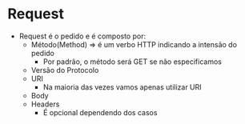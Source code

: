 # Request

- Request é o pedido e é composto por:
  - Método(Method) => é um verbo HTTP indicando a intensão do pedido
    - Por padrão, o método será GET se não especificamos
  - Versão do Protocolo
  - URI
    - Na maioria das vezes vamos apenas utilizar URI
  - Body
  - Headers
    - É opcional dependendo dos casos
